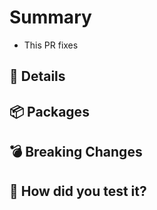# Summary

<!-- Please include a sentence of the change(s) and which task has been completed -->

- This PR fixes <!-- Add issue number that this fixes (e.g. #1) -->

## 📝 Details

<!-- In more detail list the specific changes that have been made in the PR. Include any extra documents (e.g. figma) or links that would help with the review process -->

## 📦 Packages

<!-- Which packages do this change impact? (e.g. - design-system) -->

## 💣 Breaking Changes

<!-- Please outline any breaking changes that may have effected other packages and what was done to solve the problem -->

## 🧪 How did you test it?

<!-- Describe how you tested your code, so we can assess the methodology is good and so reviewers can easily review as well. Include steps, links and other relevant information. -->
